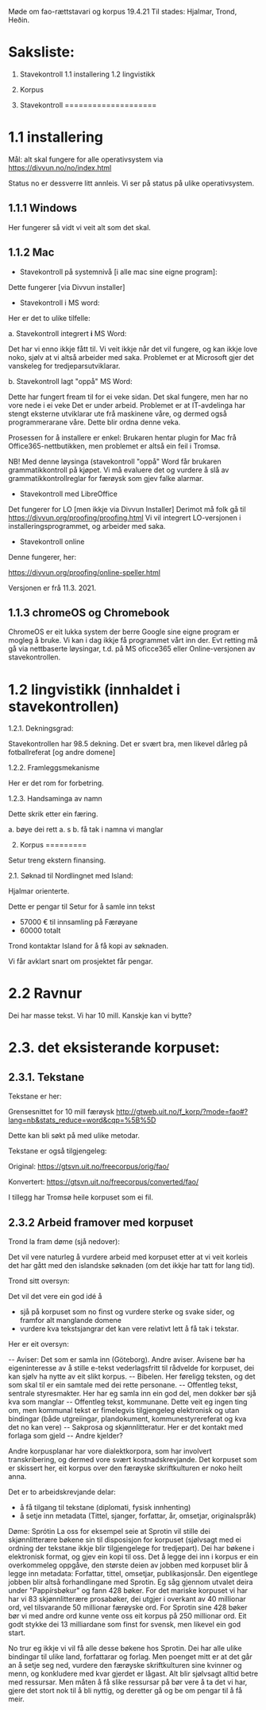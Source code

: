 Møde om fao-rættstavari og korpus 19.4.21
Til stades: Hjalmar, Trond, Heðin. 

Saksliste:
==========

1. Stavekontroll
1.1 installering
1.2 lingvistikk
2. Korpus




1. Stavekontroll
====================

1.1 installering
====================

Mål: alt skal fungere for alle operativsystem via
https://divvun.no/no/index.html 

Status no er dessverre litt annleis. Vi ser på status på ulike operativsystem.

1.1.1 Windows
-------------
Her fungerer så vidt vi veit alt som det skal.

1.1.2 Mac
---------

* Stavekontroll på systemnivå [i alle mac sine eigne program]:

Dette fungerer [via Divvun installer]

* Stavekontroll i MS word:

Her er det to ulike tilfelle:

a. Stavekontroll  integrert **i** MS Word:
 
Det har vi enno ikkje fått til. Vi veit ikkje når det vil fungere, og kan ikkje love noko, sjølv at vi altså arbeider med saka. Problemet er at Microsoft gjer det vanskeleg for tredjeparsutviklarar.

b. Stavekontroll lagt "oppå" MS Word: 

Dette har fungert fream til for ei veke sidan. Det skal fungere, men har no vore nede i ei veke
Det er under arbeid. Problemet er at IT-avdelinga har stengt eksterne utviklarar ute frå maskinene våre, og dermed også programmerarane våre. Dette blir ordna denne veka.

Prosessen for å installere er enkel: Brukaren hentar plugin for Mac frå Office365-nettbutikken, men problemet er altså ein feil i Tromsø.

NB! Med denne løysinga (stavekontroll "oppå" Word får brukaren grammatikkontroll på kjøpet.
Vi må evaluere det og vurdere å slå av grammatikkontrollreglar for færøysk som gjev falke alarmar.

* Stavekontroll med LibreOffice

Det fungerer for LO [men ikkje via Divvun Installer]
Derimot må folk gå til
https://divvun.org/proofing/proofing.html
Vi vil integrert LO-versjonen i installeringsprogrammet, og arbeider med saka.

* Stavekontroll online

Denne fungerer, her:

https://divvun.org/proofing/online-speller.html

Versjonen er frå 11.3. 2021. 



1.1.3 chromeOS og Chromebook
----------

ChromeOS er eit lukka system der berre Google sine eigne program er mogleg å bruke. Vi kan i dag ikkje få programmet vårt inn der. Evt retting må gå via nettbaserte løysingar, t.d. på MS oficce365 eller Online-versjonen av stavekontrollen.





1.2 lingvistikk (innhaldet i stavekontrollen)
=============================================

1.2.1. Dekningsgrad:

Stavekontrollen har 98.5 dekning. Det er svært bra, men likevel dårleg på fotballreferat [og andre domene]

1.2.2. Framleggsmekanisme

Her er det rom for forbetring.

1.2.3. Handsaminga av namn

Dette skrik etter ein færing.

a. bøye dei rett a. s
b. få tak i namna vi manglar



2. Korpus
=========

Setur treng ekstern finansing.


2.1. Søknad til Nordlingnet med Island: 

Hjalmar orienterte.

Dette er pengar til Setur for å samle inn tekst

* 57000 € til innsamling på Færøyane
* 60000 totalt

Trond kontaktar Island for å få kopi av søknaden.

Vi får avklart snart om prosjektet får pengar.



2.2 Ravnur
==========

Dei har masse tekst. Vi har 10 mill. Kanskje kan vi bytte?


2.3. det eksisterande korpuset:
===============================

2.3.1. Tekstane
---------------

Tekstane er her:

Grensesnittet for 10 mill færøysk
http://gtweb.uit.no/f_korp/?mode=fao#?lang=nb&stats_reduce=word&cqp=%5B%5D

Dette kan bli søkt på med ulike metodar.

Tekstane er også tilgjengeleg:

Original:
https://gtsvn.uit.no/freecorpus/orig/fao/

Konvertert:
https://gtsvn.uit.no/freecorpus/converted/fao/

I tillegg har Tromsø heile korpuset som ei fil.



2.3.2 Arbeid framover med korpuset
----------------------------------

Trond la fram døme (sjå nedover):

Det vil vere naturleg å vurdere arbeid med korpuset etter at vi veit korleis det har gått med den islandske søknaden (om det ikkje har tatt for lang tid).


Trond sitt oversyn:

Det vil det vere ein god idé å 

- sjå på korpuset som no finst og vurdere sterke og svake sider, og framfor alt manglande domene
- vurdere kva tekstsjangrar det kan vere relativt lett å få tak i tekstar.

Her er eit oversyn:

-- Aviser: Det som er samla inn (Göteborg). Andre aviser. Avisene bør ha eigeninteresse av å stille e-tekst vederlagsfritt til rådvelde for korpuset, dei kan sjølv ha nytte av eit slikt korpus.
-- Bibelen. Her føreligg teksten, og det som skal til er ein samtale med dei rette personane.
-- Offentleg tekst, sentrale styresmakter. Her har eg samla inn ein god del, men dokker bør sjå kva som manglar
-- Offentleg tekst, kommunane. Dette veit eg ingen ting om, men kommunal tekst er fimelegvis tilgjengeleg elektronisk og utan bindingar (både utgreiingar, plandokument, kommunestyrereferat og kva det no kan vere)
-- Sakprosa og skjønnlitteratur. Her er det kontakt med forlaga som gjeld
-- Andre kjelder?


Andre korpusplanar har vore dialektkorpora, som har involvert transkribering, og dermed vore svært kostnadskrevjande. Det korpuset som er skissert her, eit korpus over den færøyske skriftkulturen er noko heilt anna. 

Det er to arbeidskrevjande delar:
- å få tilgang til tekstane (diplomati, fysisk innhenting)
- å setje inn metadata (Tittel, sjanger, forfattar, år, omsetjar, originalspråk)


Døme: Sprótin
La oss for eksempel seie at Sprotin vil stille dei skjønnlitterære bøkene sin til disposisjon for korpuset (sjølvsagt med ei ordning der tekstane ikkje blir tilgjengelege for tredjepart). Dei har bøkene i elektronisk format, og gjev ein kopi til oss. Det å legge dei inn i korpus er ein overkommeleg oppgåve, den største deien av jobben med korpuset blir å legge inn metadata: Forfattar, tittel, omsetjar, publikasjonsår. Den eigentlege jobben blir altså forhandlingane med Sprotin. Eg såg gjennom utvalet deira under "Pappírsbøkur" og fann 428 bøker. For det mariske korpuset vi har har vi 83 skjønnlitterære prosabøker, dei utgjer i overkant av 40 millionar ord, vel tilsvarande 50 millionar færøyske ord. For Sprotin sine 428 bøker bør vi med andre ord kunne vente oss eit korpus på 250 millionar ord. Eit godt stykke dei 13 milliardane som finst for svensk, men likevel ein god start.
 
No trur eg ikkje vi vil få alle desse bøkene hos Sprotin. Dei har alle ulike bindingar til ulike land, forfattarar og forlag. Men poenget mitt er at det går an å setje seg ned, vurdere den færøyske skriftkulturen sine kvinner og menn, og konkludere med kvar gjerdet er lågast. Alt blir sjølvsagt alltid betre med ressursar. Men måten å få slike ressursar på bør vere å ta det vi har, gjere det stort nok til å bli nyttig, og deretter gå og be om pengar til å få meir.
 







